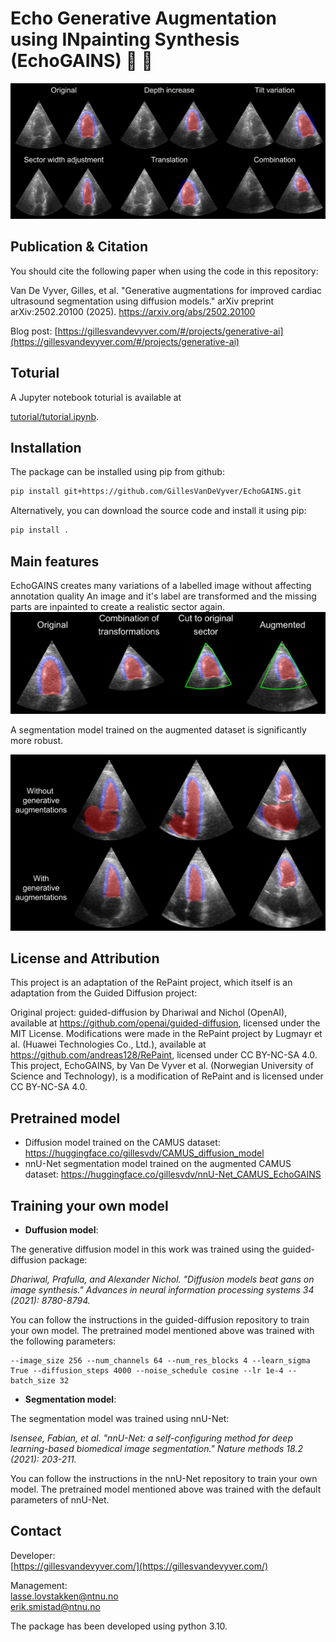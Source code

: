 # Echo Generative Augmentation using INpainting Synthesis (EchoGAINS) 🛜 💪

![Figure 1](figs/figure1.png)



## Publication & Citation

You should cite the following paper when using the code in this repository:

Van De Vyver, Gilles, et al. "Generative augmentations for improved cardiac ultrasound segmentation using diffusion models." arXiv preprint arXiv:2502.20100 (2025).
https://arxiv.org/abs/2502.20100

Blog post: [https://gillesvandevyver.com/#/projects/generative-ai](https://gillesvandevyver.com/#/projects/generative-ai)



## Toturial
A Jupyter notebook toturial is available at

[tutorial/tutorial.ipynb](tutorial/tutorial.ipynb).


## Installation
The package can be installed using pip from github:
```bash
pip install git+https://github.com/GillesVanDeVyver/EchoGAINS.git
```
Alternatively, you can download the source code and install it using pip:
```bash
pip install .
```

## Main features
EchoGAINS creates many variations of a labelled image without affecting annotation quality
An image and it's label are transformed and the missing parts are inpainted to create a
realistic sector again.
![Figure 2](figs/figure2.png)

A segmentation model trained on the augmented dataset is significantly more robust.

![Figure 3](figs/figure3.png)


## License and Attribution
This project is an adaptation of the RePaint project, which itself is an adaptation from the Guided Diffusion project: 

Original project: guided-diffusion by Dhariwal and Nichol (OpenAI), available at https://github.com/openai/guided-diffusion, licensed under the MIT License.
Modifications were made in the RePaint project by Lugmayr et al. (Huawei Technologies Co., Ltd.), available at https://github.com/andreas128/RePaint, licensed under CC BY-NC-SA 4.0.
This project, EchoGAINS, by Van De Vyver et al. (Norwegian University of Science and Technology), is a modification of RePaint and is licensed under CC BY-NC-SA 4.0.

## Pretrained model
- Diffusion model trained on the CAMUS dataset: https://huggingface.co/gillesvdv/CAMUS_diffusion_model
- nnU-Net segmentation model trained on the augmented CAMUS dataset: https://huggingface.co/gillesvdv/nnU-Net_CAMUS_EchoGAINS


## Training your own model
- **Duffusion model**:

The generative diffusion model in this work was trained using the guided-diffusion package:

_Dhariwal, Prafulla, and Alexander Nichol. "Diffusion models beat gans on image synthesis." Advances in neural information processing systems 34 (2021): 8780-8794._

You can follow the instructions in the guided-diffusion repository to train your own model.
The pretrained model mentioned above was trained with the following parameters:
```
--image_size 256 --num_channels 64 --num_res_blocks 4 --learn_sigma True --diffusion_steps 4000 --noise_schedule cosine --lr 1e-4 --batch_size 32
```


- **Segmentation model**:

The segmentation model was trained using nnU-Net:

_Isensee, Fabian, et al. "nnU-Net: a self-configuring method for deep learning-based biomedical image segmentation." Nature methods 18.2 (2021): 203-211._

You can follow the instructions in the nnU-Net repository to train your own model.
The pretrained model mentioned above was trained with the default parameters of nnU-Net.


## Contact

Developer: <br />
[https://gillesvandevyver.com/](https://gillesvandevyver.com/)


Management: <br />
lasse.lovstakken@ntnu.no <br />
erik.smistad@ntnu.no <br />


The package has been developed using python 3.10.
